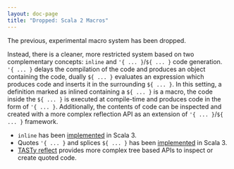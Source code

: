 ```yaml
---
layout: doc-page
title: "Dropped: Scala 2 Macros"
---
```


The previous, experimental macro system has been dropped.

Instead, there is a cleaner, more restricted system based on two complementary concepts: `inline` and `'{ ... }`/`${ ... }` code generation.
`'{ ... }` delays the compilation of the code and produces an object containing the code, dually `${ ... }` evaluates an expression which produces code and inserts it in the surrounding `${ ... }`.
In this setting, a definition marked as inlined containing a `${ ... }` is a macro, the code inside the `${ ... }` is executed at compile-time and produces code in the form of `'{ ... }`.
Additionally, the contents of code can be inspected and created with a more complex reflection API as an extension of `'{ ... }`/`${ ... }` framework.

* `inline` has been [implemented](../metaprogramming/inline.md) in Scala 3.
* Quotes `'{ ... }` and splices `${ ... }` has been [implemented](../metaprogramming/macros.md) in Scala 3.
* [TASTy reflect](../metaprogramming/reflection.md) provides more complex tree based APIs to inspect or create quoted code.
